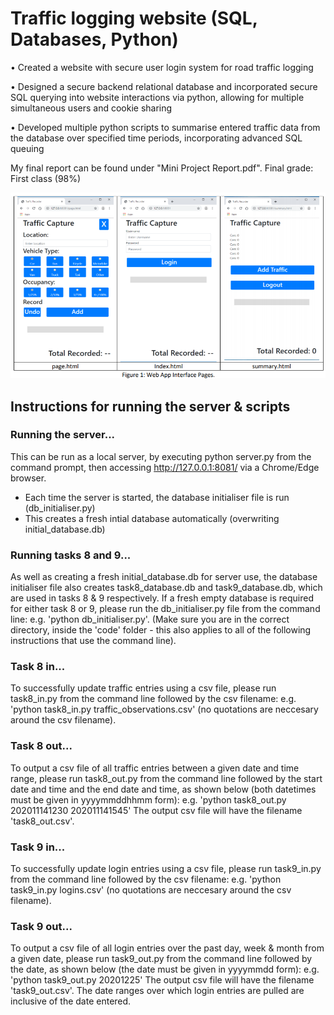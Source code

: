 # Traffic logging website (SQL, Databases, Python)

• Created a website with secure user login system for road traffic logging

• Designed a secure backend relational database and incorporated secure SQL querying into website interactions via python, allowing for multiple simultaneous users and cookie sharing

• Developed multiple python scripts to summarise entered traffic data from the database over specified time periods, incorporating advanced SQL queuing

My final report can be found under "Mini Project Report.pdf". Final grade: First class (98%)

![image](https://github.com/jackmillichamp/traffic-logging/blob/main/pages_overview.png)

## Instructions for running the server & scripts

### Running the server...
This can be run as a local server, by executing python server.py from the command prompt, then accessing http://127.0.0.1:8081/ via a Chrome/Edge browser.
- Each time the server is started, the database initialiser file is run (db_initialiser.py)
- This creates a fresh intial database automatically (overwriting initial_database.db)

### Running tasks 8 and 9...
As well as creating a fresh initial_database.db for server use, the database initialiser file also creates task8_database.db and task9_database.db, 
which are used in tasks 8 & 9 respectively. If a fresh empty database is required for either task 8 or 9, please run the db_initialiser.py file from the command line: 
e.g. 'python db_initialiser.py'.
(Make sure you are in the correct directory, inside the 'code' folder - this also applies to all of the following instructions that use the command line).

### Task 8 in...
To successfully update traffic entries using a csv file, please run task8_in.py from the command line followed by the csv filename:
e.g. 'python task8_in.py traffic_observations.csv' (no quotations are neccesary around the csv filename).

### Task 8 out...
To output a csv file of all traffic entries between a given date and time range, please run task8_out.py from the command line followed by the start date and time
and the end date and time, as shown below (both datetimes must be given in yyyymmddhhmm form):
e.g. 'python  task8_out.py 202011141230 202011141545'
The output csv file will have the filename 'task8_out.csv'.

### Task 9 in...
To successfully update login entries using a csv file, please run task9_in.py from the command line followed by the csv filename:
e.g. 'python task9_in.py logins.csv' (no quotations are neccesary around the csv filename).

### Task 9 out...
To output a csv file of all login entries over the past day, week & month from a given date, please run task9_out.py from the command line followed by the date, 
as shown below (the date must be given in yyyymmdd form):
e.g. 'python  task9_out.py 20201225'
The output csv file will have the filename 'task9_out.csv'. The date ranges over which login entries are pulled are inclusive of the date entered.
